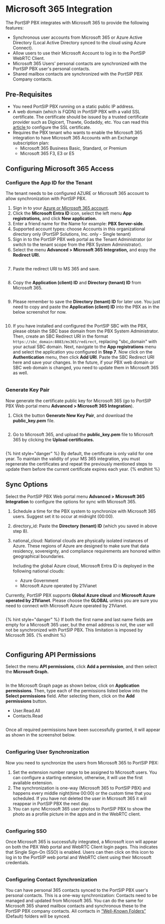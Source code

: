 # Microsoft 365 Integration

The PortSIP PBX integrates with Microsoft 365 to provide the following features:

* Synchronous user accounts from Microsoft 365 or Azure Active Directory (Local Active Directory synced to the cloud using Azure Connect).
* Allow users to use their Microsoft Account to log in to the PortSIP WebRTC Client.
* Microsoft 365 Users' personal contacts are synchronized with the PortSIP PBX user's personal contacts.
* Shared mailbox contacts are synchronized with the PortSIP PBX Company contacts.

## Pre-Requisites <a href="#prerequisites" id="prerequisites"></a>

* You need PortSIP PBX running on a static public IP address.
* A web domain (which is FQDN) in PortSIP PBX with a valid SSL certificate. The certificate should be issued by a trusted certificate provider such as Digicert, Thawte, Godaddy, etc. You can read this [article ](certificates-for-tls-https-webrtc/)to configure the SSL certificate.
* Requires the PBX tenant who wants to enable the Microsoft 365 integration to have Microsoft 365 Accounts with an Exchange subscription plan:
  * Microsoft 365 Business Basic, Standard, or Premium
  * Microsoft 365 F3, E3 or E5

## Configuring Microsoft 365 Access <a href="#h.vxxjg34xby16" id="h.vxxjg34xby16"></a>

### Configure the App ID for the Tenant

The tenant needs to be configured AZURE or Microsoft 365 account to allow synchronization with PortSIP PBX.&#x20;

1. Sign in to your [Azure or Microsoft 365 account](https://portal.azure.com/).
2. Click the **Microsoft Entra ID** icon, select the left menu **App registrations,** and click **New application.**
3. Enter a friend name for the Name for example: **PBX Server-side**.
4. Supported account types: choose Accounts in this organizational directory only (PortSIP Solutions, Inc. only - Single tenant)
5. Sign in to the PortSIP PBX web portal as the Tenant Administrator (or switch to the tenant scope from the PBX System Administrator).
6. Select the menu **Advanced > Microsoft 365 Integration,** and **c**opy the **Redirect URI.**

<figure><img src="../../.gitbook/assets/ms365-pbx-uri.png" alt=""><figcaption></figcaption></figure>

7. Paste the redirect URI to MS 365 and save.

<figure><img src="../../.gitbook/assets/ms365-pbx-uri-1.png" alt=""><figcaption></figcaption></figure>

8. Copy the **Application (client) ID** and **Directory (tenant) ID** from Microsoft 365.

<figure><img src="../../.gitbook/assets/ms365-pbx-client-id.png" alt=""><figcaption></figcaption></figure>

9. Please remember to save the **Directory (tenant) ID** for later use. You just need to copy and paste the **Application (client) ID** into the PBX as in the below screenshot for now.

<figure><img src="../../.gitbook/assets/ms365-pbx-client-id-1.png" alt=""><figcaption></figcaption></figure>

10. If you have installed and configured the PortSIP SBC with the PBX, please obtain the SBC base domain from the PBX System Administrator. Then, create an SBC Redirect URI in the format `https://sbc_domain:8883/ms365/redirect`, replacing "sbc\_domain" with your actual SBC domain. Next, navigate to the **App registrations** menu and select the application you configured in **Step 7**.  Now click on the **Authentication** menu, then click **Add URI**. Paste the SBC Redirect URI here and save your changes. In the future, if your PBX web domain or SBC web domain is changed, you need to update them in Microsoft 365 as well.

<figure><img src="../../.gitbook/assets/sbc_redirect_uri.png" alt=""><figcaption></figcaption></figure>

### Generate Key Pair

Now generate the certificate public key for Microsoft 365 (go to PortSIP PBX Web portal menu  **Advanced > Microsoft 365 Integration**).

1. Click the button **Generate New Key Pair**, and download the **public\_key.pem** file.

<figure><img src="../../.gitbook/assets/ms365_key_pair.png" alt=""><figcaption></figcaption></figure>

2. Go to Microsoft 365, and upload the **public\_key.pem** file to Microsoft 365 by clicking the **Upload certificates.**

<figure><img src="../../.gitbook/assets/portsip_ms365_2.png" alt=""><figcaption></figcaption></figure>

{% hint style="danger" %}
By default, the certificate is only valid for one year. To maintain the validity of your MS 365 integration, you must regenerate the certificates and repeat the previously mentioned steps to update them before the current certificate expires each year.
{% endhint %}

## Sync Options

Select the PortSIP PBX Web portal menu  **Advanced > Microsoft 365 Integration** to configure the options for sync with Microsoft 365.

1. Schedule a time for the PBX system to synchronize with Microsoft 365 users. Suggest set it to occur at midnight (00:00).&#x20;
2. directory\_id: Paste the **Directory (tenant) ID** (which you saved in above step 8).
3.  national\_cloud: National clouds are physically isolated instances of Azure. These regions of Azure are designed to make sure that data residency, sovereignty, and compliance requirements are honored within geographical boundaries.

    Including the global Azure cloud, Microsoft Entra ID is deployed in the following national clouds:

    * Azure Government
    * Microsoft Azure operated by 21Vianet

Currently, PortSIP PBX supports **Global Azure cloud** and **Microsoft Azure operated by 21Vianet**. Please choose the **GLOBAL** unless you are sure you need to connect with Microsoft Azure operated by 21Vianet.

<figure><img src="../../.gitbook/assets/sync_options.png" alt=""><figcaption></figcaption></figure>

{% hint style="danger" %}
If both the first name and last name fields are empty for a Microsoft 365 user, but the email address is not, the user will not be synchronized with PortSIP PBX. This limitation is imposed by Microsoft 365.
{% endhint %}

<figure><img src="../../.gitbook/assets/sync_ms365.png" alt=""><figcaption></figcaption></figure>



## Configuring API Permissions <a href="#h.vxxjg34xby16" id="h.vxxjg34xby16"></a>

Select the menu **API permissions**, click **Add a permission**, and then select the **Microsoft Graph.**

<figure><img src="../../.gitbook/assets/ms365-permissions-1.png" alt=""><figcaption></figcaption></figure>

In the Microsoft Graph page as shown below, click on **Application permissions**. Then, type each of the permissions listed below into the **Select permissions** field. After selecting them, click on the **Add permissions** button.

* User.Read.All
* Contacts.Read

<figure><img src="../../.gitbook/assets/ms365-permissions-2.png" alt=""><figcaption></figcaption></figure>

Once all required permissions have been successfully granted, it will appear as shown in the screenshot below.

<figure><img src="../../.gitbook/assets/ms365-permissions-3.png" alt=""><figcaption></figcaption></figure>

### Configuring User Synchronization <a href="#h.qstanjnw2wlt" id="h.qstanjnw2wlt"></a>

Now you need to synchronize the users from Microsoft 365 to PortSIP PBX:

1. Set the extension number range to be assigned to Microsoft users. You can configure a starting extension, otherwise, it will use the first available extension.
2. The synchronization is one-way (Microsoft 365 to PortSIP PBX) and happens every middle night(time 00:00) or the custom time that you scheduled. If you have not deleted the user in Microsoft 365 it will reappear in PortSIP PBX the next day.
3. You can sync Microsoft 365 user photos to PortSIP PBX to show the photo as a profile picture in the apps and in the WebRTC client.

<figure><img src="../../.gitbook/assets/portsip_ms365_5.png" alt=""><figcaption></figcaption></figure>

### Configuring SSO <a href="#h.nldqa5h65d0n" id="h.nldqa5h65d0n"></a>

Once Microsoft 365 is successfully integrated, a Microsoft icon will appear on both the PBX Web portal and WebRTC Client login pages. This indicates that Single Sign-On (SSO) is enabled. Users can then click on this icon to log in to the PortSIP web portal and WebRTC client using their Microsoft credentials.

<figure><img src="../../.gitbook/assets/portsip_ms365_sso.png" alt=""><figcaption></figcaption></figure>

### Configuring Contact Synchronization <a href="#h.pwuvv0v8qcyq" id="h.pwuvv0v8qcyq"></a>

You can have personal 365 contacts synced to the PortSIP PBX user's personal contacts. This is a one-way synchronization: Contacts need to be managed and updated from Microsoft 365. You can do the same for Microsoft 365 shared mailbox contacts and synchronous these to the PortSIP PBX company contacts. All contacts in [“Well-Known Folders”](https://learn.microsoft.com/en-us/dotnet/api/microsoft.exchange.webservices.data.wellknownfoldername?view=exchange-ews-api) (Default) folders will be synced.

<figure><img src="../../.gitbook/assets/portsip_ms365_6.png" alt=""><figcaption></figcaption></figure>

